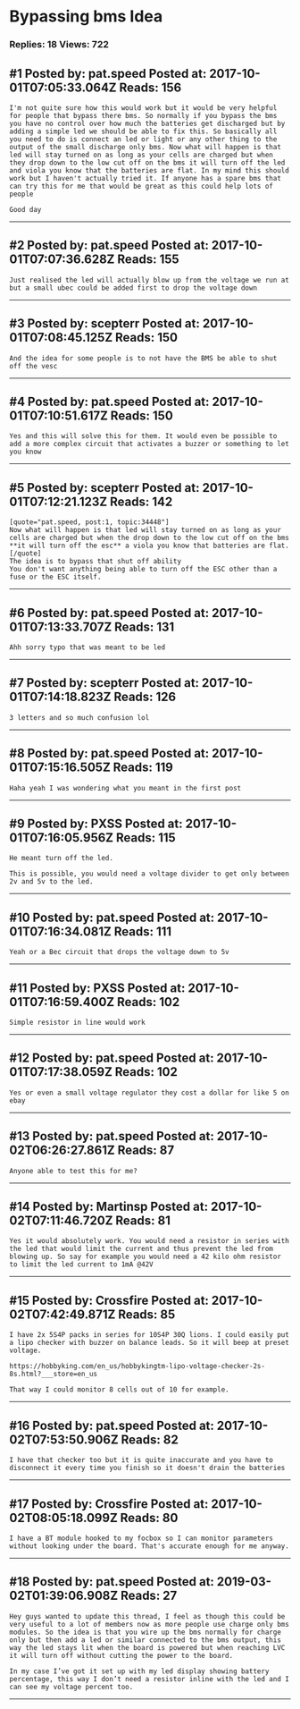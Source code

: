 # Bypassing bms Idea

### Replies: 18 Views: 722

## \#1 Posted by: pat.speed Posted at: 2017-10-01T07:05:33.064Z Reads: 156

```
I'm not quite sure how this would work but it would be very helpful for people that bypass there bms. So normally if you bypass the bms you have no control over how much the batteries get discharged but by adding a simple led we should be able to fix this. So basically all you need to do is connect an led or light or any other thing to the output of the small discharge only bms. Now what will happen is that led will stay turned on as long as your cells are charged but when they drop down to the low cut off on the bms it will turn off the led and viola you know that the batteries are flat. In my mind this should work but I haven't actually tried it. If anyone has a spare bms that can try this for me that would be great as this could help lots of people

Good day
```

---
## \#2 Posted by: pat.speed Posted at: 2017-10-01T07:07:36.628Z Reads: 155

```
Just realised the led will actually blow up from the voltage we run at but a small ubec could be added first to drop the voltage down
```

---
## \#3 Posted by: scepterr Posted at: 2017-10-01T07:08:45.125Z Reads: 150

```
And the idea for some people is to not have the BMS be able to shut off the vesc
```

---
## \#4 Posted by: pat.speed Posted at: 2017-10-01T07:10:51.617Z Reads: 150

```
Yes and this will solve this for them. It would even be possible to add a more complex circuit that activates a buzzer or something to let you know
```

---
## \#5 Posted by: scepterr Posted at: 2017-10-01T07:12:21.123Z Reads: 142

```
[quote="pat.speed, post:1, topic:34448"]
Now what will happen is that led will stay turned on as long as your cells are charged but when the drop down to the low cut off on the bms **it will turn off the esc** a viola you know that batteries are flat.
[/quote]
The idea is to bypass that shut off ability
You don't want anything being able to turn off the ESC other than a fuse or the ESC itself.
```

---
## \#6 Posted by: pat.speed Posted at: 2017-10-01T07:13:33.707Z Reads: 131

```
Ahh sorry typo that was meant to be led
```

---
## \#7 Posted by: scepterr Posted at: 2017-10-01T07:14:18.823Z Reads: 126

```
3 letters and so much confusion lol
```

---
## \#8 Posted by: pat.speed Posted at: 2017-10-01T07:15:16.505Z Reads: 119

```
Haha yeah I was wondering what you meant in the first post
```

---
## \#9 Posted by: PXSS Posted at: 2017-10-01T07:16:05.956Z Reads: 115

```
He meant turn off the led. 

This is possible, you would need a voltage divider to get only between 2v and 5v to the led.
```

---
## \#10 Posted by: pat.speed Posted at: 2017-10-01T07:16:34.081Z Reads: 111

```
Yeah or a Bec circuit that drops the voltage down to 5v
```

---
## \#11 Posted by: PXSS Posted at: 2017-10-01T07:16:59.400Z Reads: 102

```
Simple resistor in line would work
```

---
## \#12 Posted by: pat.speed Posted at: 2017-10-01T07:17:38.059Z Reads: 102

```
Yes or even a small voltage regulator they cost a dollar for like 5 on ebay
```

---
## \#13 Posted by: pat.speed Posted at: 2017-10-02T06:26:27.861Z Reads: 87

```
Anyone able to test this for me?
```

---
## \#14 Posted by: Martinsp Posted at: 2017-10-02T07:11:46.720Z Reads: 81

```
Yes it would absolutely work. You would need a resistor in series with the led that would limit the current and thus prevent the led from blowing up. So say for example you would need a 42 kilo ohm resistor to limit the led current to 1mA @42V
```

---
## \#15 Posted by: Crossfire Posted at: 2017-10-02T07:42:49.871Z Reads: 85

```
I have 2x 5S4P packs in series for 10S4P 30Q lions. I could easily put a lipo checker with buzzer on balance leads. So it will beep at preset voltage.

https://hobbyking.com/en_us/hobbykingtm-lipo-voltage-checker-2s-8s.html?___store=en_us

That way I could monitor 8 cells out of 10 for example.
```

---
## \#16 Posted by: pat.speed Posted at: 2017-10-02T07:53:50.906Z Reads: 82

```
I have that checker too but it is quite inaccurate and you have to disconnect it every time you finish so it doesn't drain the batteries
```

---
## \#17 Posted by: Crossfire Posted at: 2017-10-02T08:05:18.099Z Reads: 80

```
I have a BT module hooked to my focbox so I can monitor parameters without looking under the board. That's accurate enough for me anyway.
```

---
## \#18 Posted by: pat.speed Posted at: 2019-03-02T01:39:06.908Z Reads: 27

```
Hey guys wanted to update this thread, I feel as though this could be very useful to a lot of members now as more people use charge only bms modules. So the idea is that you wire up the bms normally for charge only but then add a led or similar connected to the bms output, this way the led stays lit when the board is powered but when reaching LVC it will turn off without cutting the power to the board. 

In my case I’ve got it set up with my led display showing battery percentage, this way I don’t need a resistor inline with the led and I can see my voltage percent too.
```

---
